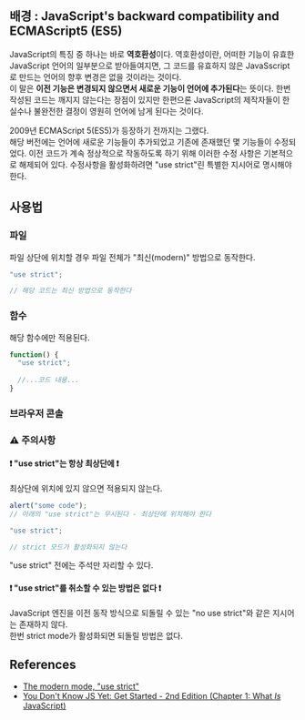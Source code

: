 ## 배경 : JavaScript's backward compatibility and ECMAScript5 (ES5)

JavaScript의 특징 중 하나는 바로 **역호환성**이다. 역호환성이란, 어떠한 기능이 유효한 JavaScript 언어의 일부분으로 받아들여지면, 그 코드를 유효하지 않은 JavaSscript로 만드는 언어의 향후 변경은 없을 것이라는 것이다.  
이 말은 **이전 기능은 변경되지 않으면서 새로운 기능이 언어에 추가된다**는 뜻이다. 한번 작성된 코드는 깨지지 않는다는 장점이 있지만 한편으론 JavaScript의 제작자들이 한 실수나 불완전한 결정이 영원히 언어에 남게 된다는 것이다. 

2009년 ECMAScript 5(ES5)가 등장하기 전까지는 그랬다.  
해당 버전에는 언어에 새로운 기능들이 추가되었고 기존에 존재했던 몇 기능들이 수정되었다. 이전 코드가 계속 정상적으로 작동하도록 하기 위해 이러한 수정 사항은 기본적으로 해제되어 있다. 수정사항을 활성화하려면 "use strict"린 특별한 지시어로 명시해야 한다. 

## 사용법
### 파일
파일 상단에 위치할 경우 파일 전체가 "최신(modern)" 방법으로 동작한다. 
```javascript
"use strict";

// 해당 코드는 최신 방법으로 동작한다
```

### 함수
해당 함수에만 적용된다.
```javascript
function() {
  "use strict";
  
  //...코드 내용...
}
```

### 브라우저 콘솔


### ⚠️ 주의사항
#### ❗ "use strict"는 항상 최상단에 ❗ 
최상단에 위치에 있지 않으면 적용되지 않는다.
```javascript
alert("some code");
// 아래의 "use strict"는 무시된다 - 최상단에 위치해야 한다

"use strict";

// strict 모드가 활성화되지 않는다
```
"use strict" 전에는 주석만 자리할 수 있다.  

#### ❗ "use strict"를 취소할 수 있는 방법은 없다 ❗ 
JavaScript 엔진을 이전 동작 방식으로 되돌릴 수 있는 "no use strict"와 같은 지시어는 존재하지 않다.  
한번 strict mode가 활성화되면 되돌릴 방법은 없다. 

## References

- [The modern mode, "use strict"](https://javascript.info/strict-mode)
- [You Don't Know JS Yet: Get Started - 2nd Edition (Chapter 1: What *Is* JavaScript)](https://github.com/getify/You-Dont-Know-JS/blob/2nd-ed/get-started/ch1.md)
